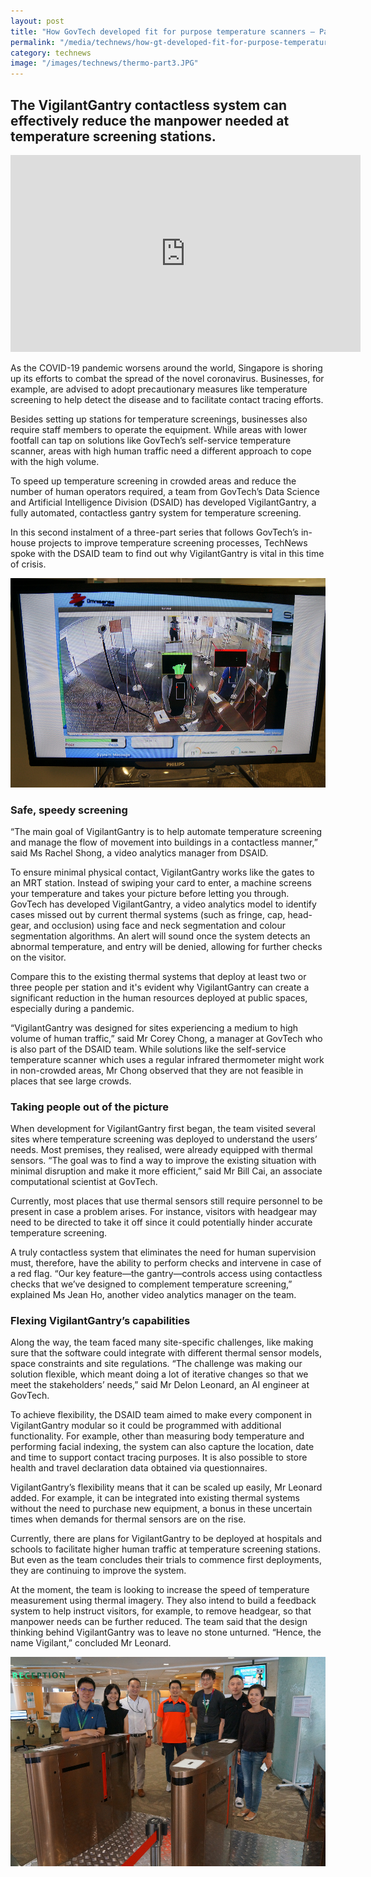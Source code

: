 ```yaml
---
layout: post
title: "How GovTech developed fit for purpose temperature scanners – Part 2"
permalink: "/media/technews/how-gt-developed-fit-for-purpose-temperature-scanners-part-2"
category: technews
image: "/images/technews/thermo-part3.JPG"
---
```


The VigilantGantry contactless system can effectively reduce the manpower needed at temperature screening stations.
---


<div class="bp-youtube">
  <iframe width="560" height="315" src="https://www.youtube.com/watch?v=4quAADmKs40" frameborder="0" allow="autoplay; encrypted-media" allowfullscreen></iframe>
</div>


As the COVID-19 pandemic worsens around the world, Singapore is shoring up its efforts to combat the spread of the novel coronavirus. Businesses, for example, are advised to adopt precautionary measures like temperature screening to help detect the disease and to facilitate contact tracing efforts.

Besides setting up stations for temperature screenings, businesses also require staff members to operate the equipment. While areas with lower footfall can tap on solutions like GovTech’s self-service temperature scanner, areas with high human traffic need a different approach to cope with the high volume.

To speed up temperature screening in crowded areas and reduce the number of human operators required, a team from GovTech’s Data Science and Artificial Intelligence Division (DSAID) has developed VigilantGantry, a fully automated, contactless gantry system for temperature screening. 

In this second instalment of a three-part series  that follows GovTech’s in-house projects to improve temperature screening processes, TechNews spoke with the DSAID team to find out why VigilantGantry is vital in this time of crisis.

![VG thermo scanner](/images/technews/thermo-part4.JPG)

### **Safe, speedy screening**

“The main goal of VigilantGantry is to help automate temperature screening and manage the flow of movement into buildings in a contactless manner,” said Ms Rachel Shong, a video analytics manager from DSAID.

To ensure minimal physical contact, VigilantGantry works like the gates to an MRT station. Instead of swiping your card to enter, a machine screens your temperature and takes your picture before letting you through. GovTech has developed VigilantGantry, a video analytics model to identify cases missed out by current thermal systems (such as fringe, cap, head-gear, and occlusion)  using face and neck segmentation and colour segmentation algorithms. An alert will sound once the system detects an abnormal temperature, and entry will be denied, allowing for further checks on the visitor.

Compare this to the existing thermal systems that deploy at least two or three people per station and it's evident why VigilantGantry can create a significant reduction in the human resources deployed at public spaces, especially during a pandemic.

“VigilantGantry was designed for sites experiencing a medium to high volume of human traffic,” said Mr Corey Chong, a manager at GovTech who is also part of the DSAID team. While solutions like the self-service temperature scanner which uses a regular infrared thermometer might work in non-crowded areas, Mr Chong observed that they are not feasible in places that see large crowds. 

### **Taking people out of the picture**

When development for VigilantGantry first began, the team visited several sites where temperature screening was deployed to understand the users’ needs. Most premises, they realised, were already equipped with thermal sensors. “The goal was to find a way to improve the existing situation with minimal disruption and make it more efficient,” said Mr Bill Cai, an associate computational scientist at GovTech.

Currently, most places that use thermal sensors still require personnel to be present in case a problem arises. For instance, visitors with headgear may need to be directed to take it off since it could potentially hinder accurate temperature screening. 

A truly contactless system that eliminates the need for human supervision must, therefore, have the ability to perform checks and intervene in case of a red flag. “Our key feature—the gantry—controls access using contactless checks that we’ve designed to complement temperature screening,” explained Ms Jean Ho, another video analytics manager on the team.

### **Flexing VigilantGantry’s capabilities**

Along the way, the team faced many site-specific challenges, like making sure that the software could integrate with different thermal sensor models, space constraints and site regulations. “The challenge was making our solution flexible, which meant doing a lot of iterative changes so that we meet the stakeholders’ needs,” said Mr Delon Leonard, an AI engineer at GovTech.

To achieve flexibility, the DSAID team aimed to make every component in VigilantGantry modular so it could be programmed with additional functionality. For example, other than measuring body temperature and performing facial indexing, the system can also capture the location, date and time to support contact tracing purposes. It is also possible to store health and travel declaration data obtained via questionnaires.

VigilantGantry’s flexibility means that it can be scaled up easily, Mr Leonard added. For example, it can be integrated into existing thermal systems without the need to purchase new equipment, a bonus in these uncertain times when demands for thermal sensors are on the rise. 

Currently, there are plans for VigilantGantry to be deployed at hospitals and schools to facilitate higher human traffic at temperature  screening stations. But even as the team concludes their trials to commence first deployments, they are continuing to improve the system. 

At the moment, the team is looking to increase the speed of temperature measurement using thermal imagery. They also intend to build a feedback system to help instruct visitors, for example, to remove headgear, so that manpower needs can be further reduced. The team said that the design thinking behind VigilantGantry was to leave no stone unturned. “Hence, the name Vigilant,” concluded Mr Leonard.

![VG thermo scanner](/images/technews/thermo-part5.JPG)
